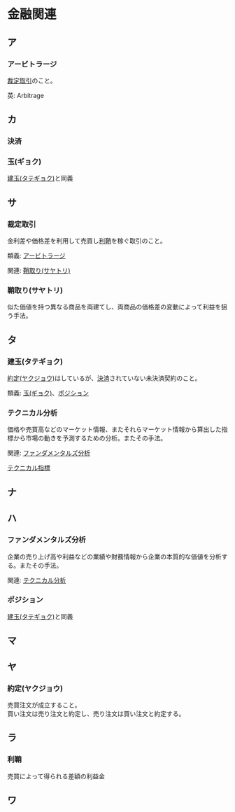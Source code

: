 # 金融関連

## ア
### アービトラージ
[裁定取引](#裁定取引)のこと。

英: Arbitrage

## カ
### 決済
### 玉(ギョク)
[建玉(タテギョク)](#建玉(タテギョク))と同義

## サ
### 裁定取引
金利差や価格差を利用して売買し[利鞘](#利鞘)を稼ぐ取引のこと。

類義: [アービトラージ](#アービトラージ)

関連: [鞘取り(サヤトリ)](#鞘取り(サヤトリ))

### 鞘取り(サヤトリ)
似た価値を持つ異なる商品を両建てし、両商品の価格差の変動によって利益を狙う手法。

## タ
### 建玉(タテギョク)
[約定(ヤクジョウ)](#約定(ヤクジョウ))はしているが、[決済](#決済)されていない未決済契約のこと。

類義: [玉(ギョク)](#玉(ギョク))、[ポジション](#ポジション)

### テクニカル分析
価格や売買高などのマーケット情報、またそれらマーケット情報から算出した指標から市場の動きを予測するための分析。またその手法。

関連: [ファンダメンタルズ分析](#ファンダメンタルズ分析)

[テクニカル指標](TECHNICAL_INDICATORS.md)

## ナ
## ハ
### ファンダメンタルズ分析
企業の売り上げ高や利益などの業績や財務情報から企業の本質的な価値を分析する。またその手法。

関連: [テクニカル分析](#テクニカル分析)

### ポジション
[建玉(タテギョク)](#建玉(タテギョク))と同義

## マ
## ヤ
### 約定(ヤクジョウ)
売買注文が成立すること。  
買い注文は売り注文と約定し、売り注文は買い注文と約定する。

## ラ
### 利鞘
売買によって得られる差額の利益金

## ワ

